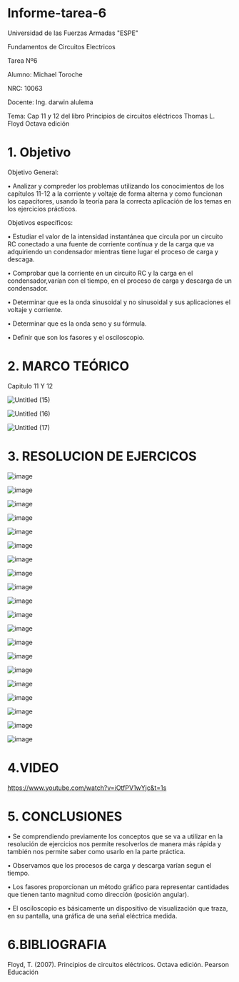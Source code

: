 # Informe-tarea-6

Universidad de las Fuerzas Armadas "ESPE"

Fundamentos de Circuitos Electricos

Tarea Nº6

Alumno: Michael Toroche

NRC: 10063

Docente: Ing. darwin alulema

Tema: Cap 11 y 12 del libro Principios de circuitos eléctricos Thomas L. Floyd Octava edición


# 1. Objetivo

Objetivo General:

• Analizar y compreder los problemas utilizando los conocimientos de los capítulos 11-12 a la corriente y voltaje de forma alterna y como funcionan los capacitores, usando la teoría para la correcta aplicación de los temas en los ejercicios prácticos.

Objetivos específicos:

• Estudiar el valor de la intensidad instantánea que circula por un circuito RC conectado a una fuente de corriente contínua y de la carga que va adquiriendo un condensador mientras tiene lugar el proceso de carga y descaga.

• Comprobar que la corriente en un circuito RC y la carga en el condensador,varían con el tiempo, en el proceso de carga y descarga de un condensador.

• Determinar que es la onda sinusoidal y no sinusoidal y sus aplicaciones el voltaje y corriente.

• Determinar que es la onda seno y su fórmula.

• Definir que son los fasores y el osciloscopio.

# 2. MARCO TEÓRICO

Capitulo 11 Y 12

![Untitled (15)](https://user-images.githubusercontent.com/116761073/211370575-7b8c0635-ccd6-48cb-949f-3152aec41add.jpg)

![Untitled (16)](https://user-images.githubusercontent.com/116761073/211370669-e9a4e93b-46b8-46f7-9fa1-dca178e07e6d.jpg)

![Untitled (17)](https://user-images.githubusercontent.com/116761073/211370751-896d4385-807e-4ce7-a6dc-036bfa9376b2.jpg)

# 3. RESOLUCION DE EJERCICOS

![image](https://user-images.githubusercontent.com/116761073/211372388-92cf6e20-7340-4c59-898e-a5fe4131f0cc.png)

![image](https://user-images.githubusercontent.com/116761073/211372446-99164a17-888f-4219-9d3f-d6b827f9d7eb.png)

![image](https://user-images.githubusercontent.com/116761073/211372507-1e8172b4-0b58-4456-9e4a-af7723b2d5fc.png)

![image](https://user-images.githubusercontent.com/116761073/211372535-d9491e01-bef4-4881-9113-4dc859dfe0bd.png)

![image](https://user-images.githubusercontent.com/116761073/211372591-73b6e2d7-785b-4d1b-9c81-fc3919c2619d.png)

![image](https://user-images.githubusercontent.com/116761073/211372647-7259f42a-7493-4923-8951-b9a65d2ead63.png)

![image](https://user-images.githubusercontent.com/116761073/211372697-b02faaac-aaff-4e3f-979e-44d1ccadba0b.png)

![image](https://user-images.githubusercontent.com/116761073/211372746-51ccb3a4-91dd-4f6a-abe5-160624f98eb4.png)

![image](https://user-images.githubusercontent.com/116761073/211372797-aeac8187-fa92-4f6e-a829-9d6312355c4c.png)

![image](https://user-images.githubusercontent.com/116761073/211372839-2c77bb76-b627-472d-839f-75f8332a1993.png)

![image](https://user-images.githubusercontent.com/116761073/211372870-0011ee06-86f9-40b6-94d7-960a4c98e4e5.png)

![image](https://user-images.githubusercontent.com/116761073/211372909-d0eb52fc-082e-4044-b955-cae384a6c583.png)

![image](https://user-images.githubusercontent.com/116761073/211373072-6486f1ed-4579-4627-bd68-61c1961cb17a.png)

![image](https://user-images.githubusercontent.com/116761073/211373119-2fa8e238-c823-4bee-9ba6-a1983d1eee0e.png)

![image](https://user-images.githubusercontent.com/116761073/211373158-69a7559e-c97b-4842-8d0c-39402f482fae.png)

![image](https://user-images.githubusercontent.com/116761073/211373199-5cfea7d8-80e3-4eeb-addf-42c659d44318.png)

![image](https://user-images.githubusercontent.com/116761073/211373242-32883310-ba39-4528-acae-f69eec0f4dce.png)

![image](https://user-images.githubusercontent.com/116761073/211373278-f8366852-f3de-472e-85d4-f6feee93342b.png)

![image](https://user-images.githubusercontent.com/116761073/211373316-011d5528-f153-44d2-a3fb-8cc104c374d4.png)

![image](https://user-images.githubusercontent.com/116761073/211373353-9ce5813c-1e06-450a-9d9a-931224b8c9c9.png)


# 4.VIDEO
https://www.youtube.com/watch?v=iOtfPV1wYjc&t=1s

# 5. CONCLUSIONES

• Se comprendiendo previamente los conceptos que se va a utilizar en la resolución de ejercicios nos permite resolverlos de manera más rápida y también nos permite saber como usarlo en la parte práctica.

• Observamos que los procesos de carga y descarga varían segun el tiempo.

• Los fasores proporcionan un método gráfico para representar cantidades que tienen tanto magnitud como dirección (posición angular).

• El osciloscopio es básicamente un dispositivo de visualización que traza, en su pantalla, una gráfica de una señal eléctrica medida.

# 6.BIBLIOGRAFIA

Floyd, T. (2007). Principios de circuitos eléctricos. Octava edición. Pearson Educación
